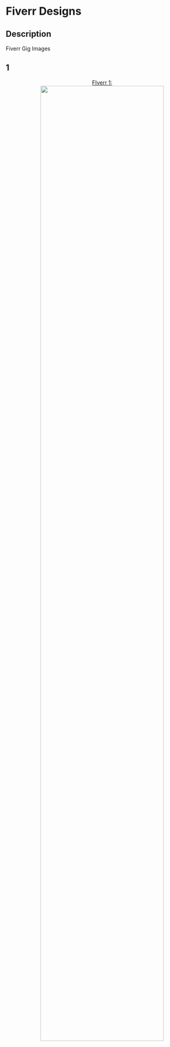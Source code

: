 <h1>Fiverr Designs</h1>


<h2>Description</h2>
Fiverr Gig Images

<br />


<h2>1</h2>

<p align="center">
  <a href="https://www.fiverr.com/evolisys/provide-captcha-solving-api-for-seo-software-and-tools">FIverr 1: </a>

  <br/>
<img src="https://i.imgur.com/BbgPMzk.jpeg" height="80%" width="80%" alt=""/>
<br />

